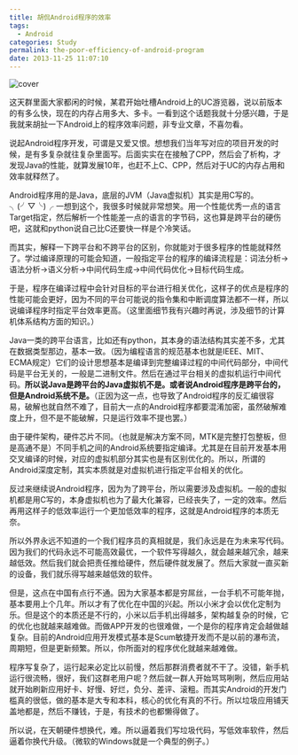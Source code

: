 ```yaml
---
title: 胡侃Android程序的效率
tags:
  - Android
categories: Study
permalink: the-poor-efficiency-of-android-program
date: 2013-11-25 11:07:10
---
```


![cover](https://cat.yufan.me/cats/ame/android-gone-packing.jpg)

这天群里面大家都闲的时候，某君开始吐槽Android上的UC游览器，说以前版本的有多么快，现在的内存占用多大、多卡。一看到这个话题我就十分感兴趣，于是我就来胡扯一下Android上的程序效率问题，非专业文章，不喜勿看。

说起Android程序开发，可谓是又爱又恨。想想我们当年写对应的项目开发的时候，是有多复杂就往复杂里面写。后面实实在在接触了CPP，然后会了析构，才发现Java的性能，就算发展10年，也赶不上C、CPP，然后对于UC的内存占用和效率就释然了。

Android程序用的是Java，底层的JVM（Java虚拟机）其实是用C写的。╮(╯▽╰)╭ 一想到这个，我很多时候就非常想笑。用一个性能优秀一点的语言Target指定，然后解析一个性能差一点的语言的字节码，这也算是跨平台的硬伤吧，这就和python说自己比C还要快一样是个冷笑话。

<!-- more -->

而其实，解释一下跨平台和不跨平台的区别，你就能对于很多程序的性能就释然了。学过编译原理的可能会知道，一般指定平台的程序的编译流程是：词法分析->语法分析->语义分析->中间代码生成->中间代码优化->目标代码生成。

于是，程序在编译过程中会针对目标的平台进行相关优化，这样子的优点是程序的性能可能会更好，因为不同的平台可能说的指令集和中断调度算法都不一样，所以说编译程序时指定平台效率更高。（这里面细节我有兴趣时再说，涉及细节的计算机体系结构方面的知识。）

Java一类的跨平台语言，比如还有python，其本身的语法结构其实差不多，尤其在数据类型那边，基本一致。（因为编程语言的规范基本也就是IEEE、MIT、ECMA规定）它们的设计思想基本是编译到完整编译过程的中间代码部分，中间代码是平台无关的，一般是二进制文件。然后在通过平台相关的虚拟机运行中间代码。**所以说Java是跨平台的Java虚拟机不是。或者说Android程序是跨平台的，但是Android系统不是。**（正因为这一点，也导致了Android程序的反汇编很容易，破解也就自然不难了，目前大一点的Android程序都要混淆加密，虽然破解难度上升，但不是不能破解，只是运行效率不提也罢。）

由于硬件架构，硬件芯片不同。（也就是解决方案不同，MTK是完整打包整板，但是高通不是）不同手机之间的Android系统要指定编译。尤其是在目前开发基本用交叉编译的时候，对应的虚拟机部分其实也是有区别优化的。所以，所谓的Android深度定制，其实本质就是对虚拟机进行指定平台相关的优化。

反过来继续说Android程序，因为为了跨平台，所以需要涉及虚拟机。一般的虚拟机都是用C写的，本身虚拟机也为了最大化兼容，已经丧失了，一定的效率。然后再用这样子的低效率运行一个更加低效率的程序，这就是Android程序的本质无奈。

所以外界永远不知道的一个我们程序员的真相就是，我们永远是在为未来写代码。因为我们的代码永远不可能高效最优，一个软件写得越久，就会越来越冗余，越来越低效。然后我们就会把责任推给硬件，然后硬件就发展了。然后大家就一直买新的设备，我们就乐得写越来越低效的软件。

但是，这点在中国有点行不通。因为大家基本都是穷屌丝，一台手机不可能年抛，基本要用上个几年。所以才有了优化在中国的兴起。所以小米才会以优化定制为乐。但是这个的本质还是不行的，小米以后手机出得越多，架构越复杂的时候，它的优化也就越来越难做。而做APP开发的也很难做，一个是你的程序肯定会越做越复杂。目前的Android应用开发模式基本是Scum敏捷开发而不是以前的瀑布流，周期短，但是更新频繁。所以，你所面对的程序优化就越来越难做。

程序写复杂了，运行起来必定比以前慢，然后那群消费者就不干了。没错，新手机运行很流畅，很好，我们这群老用户呢？然后就一群人开始骂骂咧咧，然后应用站就开始刷新应用好卡、好慢、好烂，负分、差评、滚粗。而其实Android的开发门槛真的很低，做的基本是大专和本科，核心的优化有真的不行。所以垃圾应用铺天盖地都是，然后不赚钱，于是，有技术的也都懒得做了。

所以说，在天朝硬件想换代，难。所以逼着我们写垃圾代码，写低效率软件，然后逼着你换代升级。（微软的Windows就是一个典型的例子。）

